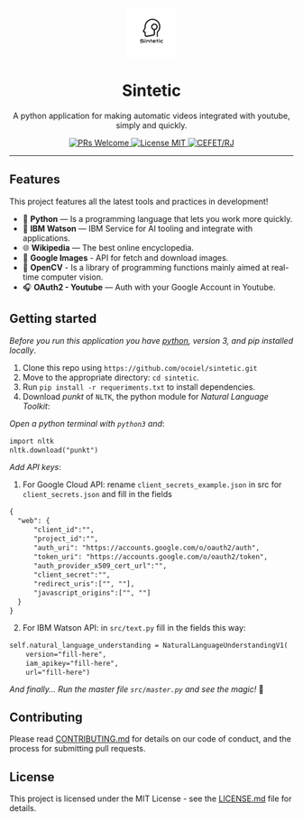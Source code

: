 <h1 align="center">
<br>
  <img src="src/template/images/logo.png" alt="Sintetic" width="90">
<br>
<br>
Sintetic
</h1>

<p align="center">A python application for making automatic videos integrated with youtube, simply and quickly.</p>

<p align="center">
  <a href="http://makeapullrequest.com">
    <img src="https://img.shields.io/badge/PRs-welcome-brightgreen.svg?style=flat-square" alt="PRs Welcome">
  </a>
  <a href="https://opensource.org/licenses/MIT">
    <img src="https://img.shields.io/badge/license-MIT-blue.svg?style=flat-square" alt="License MIT">
  </a>
  <a href="http://www.cefet-rj.br/">
    <img src="https://img.shields.io/badge/CEFET%2FRJ-Educational%20institution-blue" alt="CEFET/RJ">
  </a>
</p>

<hr />

## Features

This project features all the latest tools and practices in development!

- 🐍 **Python** — Is a programming language that lets you work more quickly.
- 🤖 **IBM Watson** — IBM Service for AI tooling and integrate with applications.
- 🌐 **Wikipedia** — The best online encyclopedia.
- 💖 **Google Images** - API for fetch and download images.
- 💎 **OpenCV** - Is a library of programming functions mainly aimed at real-time computer vision.
- 🎧 **OAuth2 - Youtube** — Auth with your Google Account in Youtube.

## Getting started

_Before you run this application you have [python](https://www.python.org/downloads/), version 3, and pip installed locally_.

1. Clone this repo using `https://github.com/ocoiel/sintetic.git`
2. Move to the appropriate directory: `cd sintetic`.<br />
3. Run `pip install -r requeriments.txt` to install dependencies.<br />
4. Download _punkt_ of `NLTK`, the python module for _Natural Language Toolkit_:

_Open a python terminal with `python3` and_:
```
import nltk
nltk.download("punkt")
```

_Add API keys_:

1. For Google Cloud API: rename `client_secrets_example.json` in src for `client_secrets.json` and fill in the fields

```
{
  "web": {
      "client_id":"",
      "project_id":"",
      "auth_uri": "https://accounts.google.com/o/oauth2/auth",
      "token_uri": "https://accounts.google.com/o/oauth2/token",
      "auth_provider_x509_cert_url":"",
      "client_secret":"",
      "redirect_uris":["", ""],
      "javascript_origins":["", ""]
  }
}
```

2. For IBM Watson API: in `src/text.py` fill in the fields this way:

```
self.natural_language_understanding = NaturalLanguageUnderstandingV1(
    version="fill-here",
    iam_apikey="fill-here",
    url="fill-here")
```

_And finally... Run the master file `src/master.py` and see the magic!_ :rocket:

## Contributing

Please read [CONTRIBUTING.md](CONTRIBUTING.md) for details on our code of conduct, and the process for submitting pull requests.

## License

This project is licensed under the MIT License - see the [LICENSE.md](LICENSE.md) file for details.